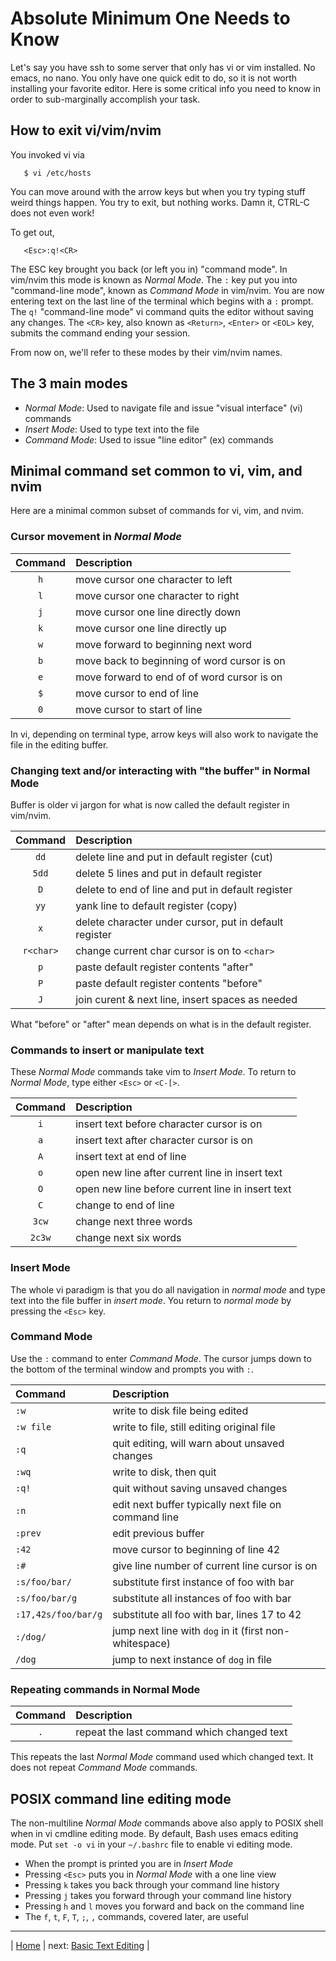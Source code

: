 # Absolute Minimum One Needs to Know

Let's say you have ssh to some server that only has vi or vim
installed.  No emacs, no nano.  You only have one quick
edit to do, so it is not worth installing your favorite
editor.  Here is some critical info you need to know in
order to sub-marginally accomplish your task.

## How to exit vi/vim/nvim

You invoked vi via

```
   $ vi /etc/hosts
```

You can move around with the arrow keys but when you try typing
stuff weird things happen.  You try to exit, but nothing works.
Damn it, CTRL-C does not even work!

To get out,

```
   <Esc>:q!<CR>
```

The ESC key brought you back (or left you in) "command mode".
In vim/nvim this mode is known as *Normal Mode*.  The `:` key
put you into "command-line mode", known as *Command Mode*
in vim/nvim.  You are now entering text on the last line of
the terminal which begins with a `:` prompt.  The `q!`
"command-line mode" vi command quits the editor without
saving any changes.  The `<CR>` key, also known as `<Return>`,
`<Enter>` or `<EOL>` key, submits the command ending your session.

From now on, we'll refer to these modes by their vim/nvim names.

## The 3 main modes

* *Normal Mode*: Used to navigate file and issue "visual interface" (vi) commands
* *Insert Mode*: Used to type text into the file
* *Command Mode*: Used to issue "line editor" (ex) commands

## Minimal command set common to vi, vim, and nvim

Here are a minimal common subset of commands for vi, vim, and nvim.

### Cursor movement in *Normal Mode*

| Command  | Description                                 |
|:--------:|:------------------------------------------- |
| `h`      | move cursor one character to left           |
| `l`      | move cursor one character to right          |
| `j`      | move cursor one line directly down          |
| `k`      | move cursor one line directly up            |
| `w`      | move forward to beginning next word         |
| `b`      | move back to beginning of word cursor is on |
| `e`      | move forward to end of of word cursor is on |
| `$`      | move cursor to end of line                  |
| `0`      | move cursor to start of line                |

In vi, depending on terminal type, arrow keys will also work to
navigate the file in the editing buffer.

### Changing text and/or interacting with "the buffer" in Normal Mode

Buffer is older vi jargon for what is now called the
default register in vim/nvim.

| Command   | Description                                            |
|:---------:|:------------------------------------------------------ |
| `dd`      | delete line and put in default register (cut)          |
| `5dd`     | delete 5 lines and put in default register             |
| `D`       | delete to end of line and put in default register      |
| `yy`      | yank line to default register (copy)                   |
| `x`       | delete character under cursor, put in default register |
| `r<char>` | change current char cursor is on to `<char>`           |
| `p`       | paste default register contents "after"                |
| `P`       | paste default register contents "before"               |
| `J`       | join curent & next line, insert spaces as needed       |

What "before" or "after" mean depends on what is in the default register.

### Commands to insert or manipulate text

These *Normal Mode* commands take vim to *Insert Mode*.
To return to *Normal Mode*, type either `<Esc>` or `<C-[>`.

| Command | Description                                                |
|:-------:|:---------------------------------------------------------- |
| `i`     | insert text before character cursor is on                  |
| `a`     | insert text after character cursor is on                   |
| `A`     | insert text at end of line                                 |
| `o`     | open new line after current line in insert text            |
| `O`     | open new line before current line in insert text           |
| `C`     | change to end of line                                      |
| `3cw`   | change next three words                                    |
| `2c3w`  | change next six words                                      |

### Insert Mode

The whole vi paradigm is that you do all navigation in *normal mode*
and type text into the file buffer in *insert mode*.  You return
to *normal mode* by pressing the `<Esc>` key.

### Command Mode

Use the `:` command to enter *Command Mode*.  The
cursor jumps down to the bottom of the terminal window
and prompts you with `:`.

| Command             | Description                                            |
|:------------------- |:------------------------------------------------------ |
| `:w`                | write to disk file being edited                        |
| `:w file`           | write to file, still editing original file             |
| `:q`                | quit editing, will warn about unsaved changes          |
| `:wq`               | write to disk, then quit                               |
| `:q!`               | quit without saving unsaved changes                    |
| `:n`                | edit next buffer typically next file on command line   |
| `:prev`             | edit previous buffer                                   |
| `:42`               | move cursor to beginning of line 42                    |
| `:#`                | give line number of current line cursor is on          |
| `:s/foo/bar/`       | substitute first instance of foo with bar              |
| `:s/foo/bar/g`      | substitute all instances of foo with bar               |
| `:17,42s/foo/bar/g` | substitute all foo with bar, lines 17 to 42            |
| `:/dog/`            | jump next line with `dog` in it (first non-whitespace) |
| `/dog`              | jump to next instance of `dog` in file                 |

### Repeating commands in Normal Mode

| Command | Description                                |
|:-------:|:------------------------------------------ |
| `.`     | repeat the last command which changed text |

This repeats the last *Normal Mode* command used which changed text.
It does not repeat *Command Mode* commands.

## POSIX command  line editing mode

The non-multiline *Normal Mode* commands above
also apply to POSIX shell when in vi cmdline
editing mode.  By default, Bash uses emacs editing
mode.  Put `set -o vi` in your `~/.bashrc` file to
enable vi editing mode.

* When the prompt is printed you are in *Insert Mode*
* Pressing `<Esc>` puts you in *Normal Mode* with a one line view
* Pressing `k` takes you back through your command line history
* Pressing `j` takes you forward through your command line history
* Pressing `h` and `l` moves you forward and back on the command line
* The `f`, `t`, `F`, `T`, `;`, `,` commands, covered later, are useful

---

| [Home][1] | next: [Basic Text Editing][2] |

[1]: README.md
[2]: BasicTextEditing.md
